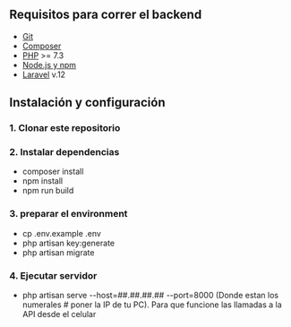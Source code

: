 
## Requisitos para correr el backend

- [Git](https://git-scm.com/downloads)
- [Composer](https://getcomposer.org/download/)
- [PHP](https://www.php.net/downloads.php) >= 7.3
- [Node.js y npm](https://nodejs.org/en/download/) 
- [Laravel](https://laravel.com/docs/installation) v.12

## Instalación y configuración

### 1. Clonar este repositorio

### 2. Instalar dependencias
- composer install
- npm install
- npm run build

### 3. preparar el environment
- cp .env.example .env
- php artisan key:generate
- php artisan migrate

### 4. Ejecutar servidor
- php artisan serve --host=##.##.##.## --port=8000 (Donde estan los numerales # poner la IP de tu PC). Para que funcione las llamadas a la API desde el celular
